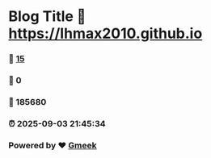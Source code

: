 # Blog Title :link: https://lhmax2010.github.io 
### :page_facing_up: [15](https://lhmax2010.github.io/tag.html) 
### :speech_balloon: 0 
### :hibiscus: 185680 
### :alarm_clock: 2025-09-03 21:45:34 
### Powered by :heart: [Gmeek](https://github.com/Meekdai/Gmeek)

